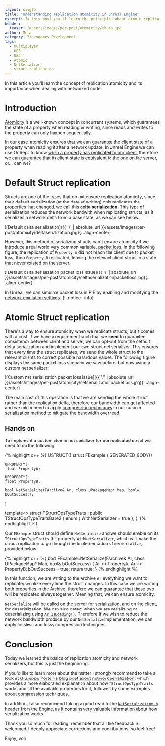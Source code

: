 ```yaml
---
layout: single
title: "Understanding replication atomicity in Unreal Engine"
excerpt: In this post you'll learn the principles about atomic replication with a simple example, a Struct.
header:
  teaser: /assets/images/per-post/atomicity/thumb.jpg
author: Meta
category: Videogames Development
tags:
  - Multiplayer
  - UE5
  - UE4
  - Atomic
  - NetSerialize
  - Struct replication
---
```


In this article you'll learn the concept of replication atomicity and its importance when dealing with networked code.

# Introduction

[Atomicity](https://www.donnywals.com/what-does-atomic-mean-in-programming/) is a well-known concept in concurrent systems, which guarantees the state of a property when reading or writing, since reads and writes to the property can only happen sequentially.

In our case, atomicity ensures that we can guarantee the client state of a property when reading it after a network update. In Unreal Engine we can use OnReps to know [when a property has replicated to our client](https://vorixo.github.io/devtricks/stateful-events-multiplayer/), therefore we can guarantee that its client state is equivalent to the one on the server, or... can we? 

# Default Struct replication

Structs are one of the types that do not ensure replication atomicity, since their default serialization (at the date of writing) only replicates the properties that changed, we call this **delta serialization**. This type of serialization reduces the network bandwith when replicating structs, as it serializes a network delta from a base state, as we can see below.

![Default delta serialization]({{ '/' | absolute_url }}/assets/images/per-post/atomicity/deltaserialization.jpg){: .align-center}

However, this method of serializing structs can't ensure atomicity if we introduce a real world very common variable, [packet loss](https://en.wikipedia.org/wiki/Packet_loss). In the following figure, the replication of `Property A` did not reach the client due to packet loss, then `Property B` replicated, leaving the relevant client struct in a state that never existed on the server.

![Default delta serialization packet loss issue]({{ '/' | absolute_url }}/assets/images/per-post/atomicity/deltaserializationpacketloss.jpg){: .align-center}

In Unreal, we can simulate  packet loss in PIE by enabling and modifying the [network emulation settings](https://docs.unrealengine.com/5.0/en-US/using-network-emulation-in-unreal-engine/). 
{: .notice--info}

# Atomic Struct replication

There's a way to ensure atomicity when we replicate structs, but it comes with a cost. If we have a requirement such that we **need** to guarantee consistency between client and server, we can opt-out from the default delta serialization and implement our own struct net serializer. This ensures that every time the struct replicates, we send the whole struct to the relevant clients to correct possible hazardous values. The following figure displays the same packet loss scenario we saw before, but now using a custom net serializer:

![Custom net serialization packet loss issue]({{ '/' | absolute_url }}/assets/images/per-post/atomicity/netserializationpacketloss.jpg){: .align-center}

The main cost of this operation is that we are sending the whole struct rather than the replication delta, therefore our bandwidth can get affected and we might need to apply [compression techniques](https://en.wikipedia.org/wiki/Data_compression) in our custom serialization method to mitigate the bandwidth overhead.

## Hands on

To implement a custom atomic net serializer for our replicated struct we need to do the following:

{% highlight c++ %}
USTRUCT()
struct FExample
{
	GENERATED_BODY()

	UPROPERTY()
	float PropertyA;

	UPROPERTY()
	float PropertyB;
 
	bool NetSerialize(FArchive& Ar, class UPackageMap* Map, bool& bOutSuccess);
}
 
template<>
struct TStructOpsTypeTraits<FExample> : public TStructOpsTypeTraitsBase2<FExample>
{
	enum
	{
		WithNetSerializer = true
	};
};
{% endhighlight %}

Our `FExample` struct should define `NetSerialize` and we should enable on its `TStructOpsTypeTraits` the property `WithNetSerializer`, which will make the struct replication to go through the implementation of `NetSerialize`, provided below:

{% highlight c++ %}
bool FExample::NetSerialize(FArchive& Ar, class UPackageMap* Map, bool& bOutSuccess)
{
	Ar << PropertyA;
	Ar << PropertyB;
	bOutSuccess = true;
	return true;
}
{% endhighlight %}

In this function, we are writing to the Archive `Ar` everything we want to replicate/serialize every time the struct changes. In this case we are writing both properties in the Archive, therefore we can guarantee that these two will be replicated always together. Meaning that, we can ensure atomicity.

`NetSerialize` will be called on the server for serialization, and on the client, for deserialization. We can also detect when we are serializing or deserializing using [`Ar.IsLoading()`](https://docs.unrealengine.com/4.27/en-US/API/Runtime/Core/Serialization/FArchiveState/IsLoading/). Therefore If we wish to reduce the network bandwidth produce by our `NetSerialize`implementation, we can apply lossless and lossy compression techniques.

# Conclusion

Today we learned the basics of replication atomicity and network serializers, but this is just the beginnning.

If you'd like to learn more about the matter I strongly recommend to take a look at [Giuseppe Portelli's](https://twitter.com/gportelli) [blog post about network serialization](http://www.aclockworkberry.com/custom-struct-serialization-for-networking-in-unreal-engine/), which provides a more elaborated explanation about how `TStructOpsTypeTraits` works and all the available properties for it, followed by some examples about compression techniques. 

In addition, I also recommend taking a good read to the [`NetSerialization.h`](https://github.com/EpicGames/UnrealEngine/blob/release/Engine/Source/Runtime/Engine/Classes/Engine/NetSerialization.h) header from the Engine, as it contains very valuable information about how serialization works.

Thank you so much for reading, remember that all the feedback is welcomed, I deeply appreciate corrections and contributions, so feel free!

Enjoy, vori.